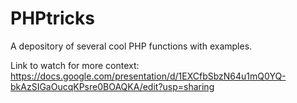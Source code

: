 # PHPtricks

A depository of several cool PHP functions with examples.

Link to watch for more context: https://docs.google.com/presentation/d/1EXCfbSbzN64u1mQ0YQ-bkAzSIGaOucqKPsre0BOAQKA/edit?usp=sharing
